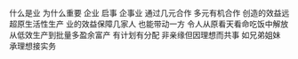 什么是业 为什么重要
企业 启事 企事业
通过几元合作 多元有机合作 创造的效益远超原生活性生产
业的效益保障几家人 也能带动一方
令人从原看天看命吃饭中解放
从低效生产到批量多盈余富产 有计划有分配
非亲缘但因理想而共事 如兄弟姐妹 承理想接实务
